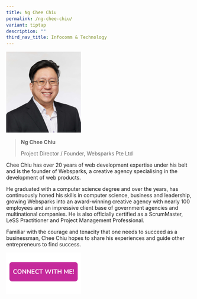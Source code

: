 ```yaml
---
title: Ng Chee Chiu
permalink: /ng-chee-chiu/
variant: tiptap
description: ""
third_nav_title: Infocomm & Technology
---
```

<p></p>
<div class="isomer-image-wrapper">
<img style="width: 40%;" height="auto" width="100%" alt="" src="/images/Profile Photos/Ng_Chee_Chiu_1_copy.jpg">
</div>
<p></p>
<blockquote>
<p><strong>Ng Chee Chiu</strong>
</p>
<p>Project Director / Founder, Websparks Pte Ltd</p>
</blockquote>
<p></p>
<p>Chee Chiu has over 20 years of web development expertise under his belt
and is the founder of Websparks, a creative agency specialising in the
development of web products.</p>
<p>He graduated with a computer science degree and over the years, has continuously
honed his skills in computer science, business and leadership, growing
Websparks into an award-winning creative agency with nearly 100 employees
and an impressive client base of government agencies and multinational
companies. He is also officially certified as a ScrumMaster, LeSS Practitioner
and Project Management Professional.</p>
<p>Familiar with the courage and tenacity that one needs to succeed as a
businessman, Chee Chiu hopes to share his experiences and guide other entrepreneurs
to find success.</p><a class="isomer-image-wrapper" href="https://form.gov.sg/677f359055b304aff4ac675a"><img style="width: 40%;" height="auto" width="100%" alt="" src="/images/CONNECT_WITH_ME.png"></a>
<p></p>